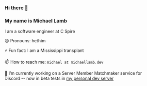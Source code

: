 ### Hi there 👋

### My name is Michael Lamb

I am a software engineer at C Spire

😄 Pronouns: he/him

⚡ Fun fact: I am a Mississippi transplant

📫 How to reach me: `michael at michaellamb.dev`

🔭 I’m currently working on a Server Member Matchmaker service for Discord -- now in beta tests in [my personal dev server][discord]
<!--
**michaellambgelo/michaellambgelo** is a ✨ _special_ ✨ repository because its `README.md` (this file) appears on your GitHub profile.

Here are some ideas to get you started:

- 🔭 I’m currently working on ...
- 🌱 I’m currently learning ...
- 👯 I’m looking to collaborate on ...
- 🤔 I’m looking for help with ...
- 💬 Ask me about ...
- 📫 How to reach me: ...
- 😄 Pronouns: ...
- ⚡ Fun fact: ...
-->

[discord]:https://discord.gg/T2esqjDEVU
